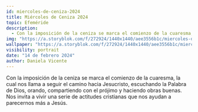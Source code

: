 ```yaml
---
id: miercoles-de-ceniza-2024
title: Miércoles de Ceniza 2024
topic: Efeméride
description:
  - Con la imposición de la ceniza se marca el comienzo de la cuaresma, la cual nos llama a seguir el camino hacia Jesucristo, escuchando la Palabra de Dios, orando, compartiendo con el prójimo y haciendo obras buenas. Nos invita a vivir una serie de actitudes cristianas que nos ayudan a parecernos más a Jesús.
img: "https://a.storyblok.com/f/272924/1440x1440/aee3556b1c/miercoles-de-ceniza-1.jpg"
wallpaper: "https://a.storyblok.com/f/272924/1440x1440/aee3556b1c/miercoles-de-ceniza-1.jpg"
visibility: portrait
date: "14 de febrero 2024"
author: Daniela Vicente
---
```

Con la imposición de la ceniza se marca el comienzo de la cuaresma, la cual nos llama a seguir el camino hacia Jesucristo, escuchando la Palabra de Dios, orando, compartiendo con el prójimo y haciendo obras buenas. Nos invita a vivir una serie de actitudes cristianas que nos ayudan a parecernos más a Jesús.